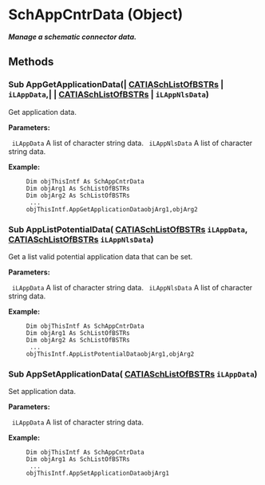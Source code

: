 # SchAppCntrData (Object)

**_Manage a schematic connector data._**

## Methods

### Sub **AppGetApplicationData**(| [CATIASchListOfBSTRs](../CATSchPlatformInterfaces/interface_SchListOfBSTRs_37788.md) | `iLAppData`,| | [CATIASchListOfBSTRs](../CATSchPlatformInterfaces/interface_SchListOfBSTRs_37788.md) | `iLAppNlsData`)

   Get application data.

**Parameters:**

` iLAppData`      A list of character string data.
` iLAppNlsData`      A list of character string data.

**Example:**

```VBScript
     Dim objThisIntf As SchAppCntrData
     Dim objArg1 As SchListOfBSTRs
     Dim objArg2 As SchListOfBSTRs
      ...
     objThisIntf.AppGetApplicationDataobjArg1,objArg2

```

### Sub **AppListPotentialData**( [CATIASchListOfBSTRs](../CATSchPlatformInterfaces/interface_SchListOfBSTRs_37788.md)  `iLAppData`,  [CATIASchListOfBSTRs](../CATSchPlatformInterfaces/interface_SchListOfBSTRs_37788.md)  `iLAppNlsData`)

   Get a list valid potential application data that can be set.

**Parameters:**

` iLAppData`      A list of character string data.
` iLAppNlsData`      A list of character string data.

**Example:**

```VBScript
     Dim objThisIntf As SchAppCntrData
     Dim objArg1 As SchListOfBSTRs
     Dim objArg2 As SchListOfBSTRs
      ...
     objThisIntf.AppListPotentialDataobjArg1,objArg2

```

### Sub **AppSetApplicationData**( [CATIASchListOfBSTRs](../CATSchPlatformInterfaces/interface_SchListOfBSTRs_37788.md)  `iLAppData`)

   Set application data.

**Parameters:**

` iLAppData`      A list of character string data.

**Example:**

```VBScript
     Dim objThisIntf As SchAppCntrData
     Dim objArg1 As SchListOfBSTRs
      ...
     objThisIntf.AppSetApplicationDataobjArg1

```